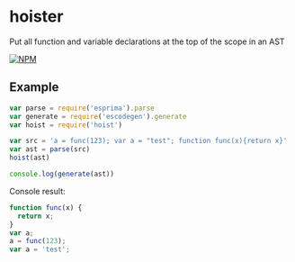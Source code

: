 hoister
=======

Put all function and variable declarations at the top of the scope in an AST 

[![NPM](https://nodei.co/npm/hoister.png?compact=true)](https://nodei.co/npm/hoister/)

## Example

```js
var parse = require('esprima').parse
var generate = require('escodegen').generate
var hoist = require('hoist')

var src = 'a = func(123); var a = "test"; function func(x){return x}'
var ast = parse(src)
hoist(ast)

console.log(generate(ast))
```

Console result:

```js
function func(x) {
  return x;
}
var a;
a = func(123);
var a = 'test';
```
